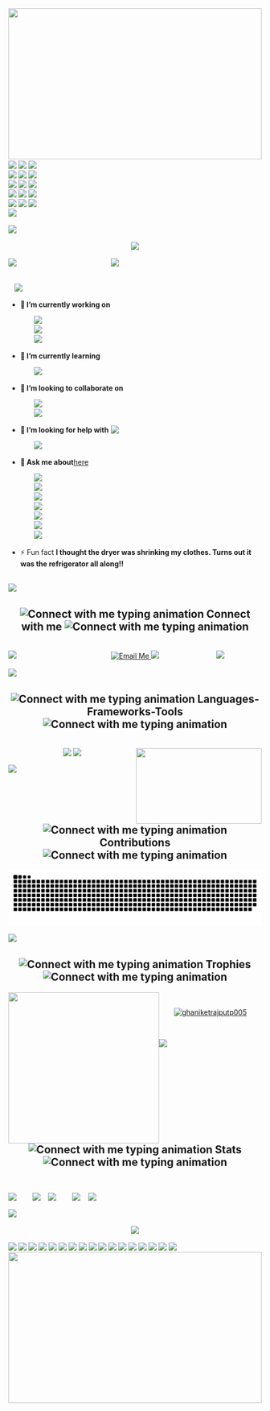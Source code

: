 
<img src="https://user-images.githubusercontent.com/74038190/225813708-98b745f2-7d22-48cf-9150-083f1b00d6c9.gif" width ="100%" height=300>
<div style= "width: 4rem;">
<span >
<img src="https://user-images.githubusercontent.com/74038190/212284087-bbe7e430-757e-4901-90bf-4cd2ce3e1852.gif" width = 49></span>
<span >
<img src="https://user-images.githubusercontent.com/74038190/212284087-bbe7e430-757e-4901-90bf-4cd2ce3e1852.gif" width = 49 >  </span> 
<span >
<img src="https://user-images.githubusercontent.com/74038190/212284087-bbe7e430-757e-4901-90bf-4cd2ce3e1852.gif" width = 49 ></span><span >
<img src="https://user-images.githubusercontent.com/74038190/212284087-bbe7e430-757e-4901-90bf-4cd2ce3e1852.gif" width = 49></span>
<span >
<img src="https://user-images.githubusercontent.com/74038190/212284087-bbe7e430-757e-4901-90bf-4cd2ce3e1852.gif" width = 49 >  </span> 
<span >
<img src="https://user-images.githubusercontent.com/74038190/212284087-bbe7e430-757e-4901-90bf-4cd2ce3e1852.gif" width = 49 ></span><span >
<img src="https://user-images.githubusercontent.com/74038190/212284087-bbe7e430-757e-4901-90bf-4cd2ce3e1852.gif" width = 49></span>
<span >
<img src="https://user-images.githubusercontent.com/74038190/212284087-bbe7e430-757e-4901-90bf-4cd2ce3e1852.gif" width = 49 >  </span> 
<span >
<img src="https://user-images.githubusercontent.com/74038190/212284087-bbe7e430-757e-4901-90bf-4cd2ce3e1852.gif" width = 49 ></span><span >
<img src="https://user-images.githubusercontent.com/74038190/212284087-bbe7e430-757e-4901-90bf-4cd2ce3e1852.gif" width = 49></span>
<span >
<img src="https://user-images.githubusercontent.com/74038190/212284087-bbe7e430-757e-4901-90bf-4cd2ce3e1852.gif" width = 49 >  </span> 
<span >
<img src="https://user-images.githubusercontent.com/74038190/212284087-bbe7e430-757e-4901-90bf-4cd2ce3e1852.gif" width = 49 ></span><span >
<img src="https://user-images.githubusercontent.com/74038190/212284087-bbe7e430-757e-4901-90bf-4cd2ce3e1852.gif" width = 49></span>
<span >
<img src="https://user-images.githubusercontent.com/74038190/212284087-bbe7e430-757e-4901-90bf-4cd2ce3e1852.gif" width = 49 >  </span> 
<span >
<img src="https://user-images.githubusercontent.com/74038190/212284087-bbe7e430-757e-4901-90bf-4cd2ce3e1852.gif" width = 49 ></span><span >
<img src="https://user-images.githubusercontent.com/74038190/212284087-bbe7e430-757e-4901-90bf-4cd2ce3e1852.gif" width = 49></span>
</div>


   
  
   
      
   </p>
</p>


   <img src="https://user-images.githubusercontent.com/74038190/212284100-561aa473-3905-4a80-b561-0d28506553ee.gif" style="max-width:10%; display: inline-block;" data-target="animated-image.originalImage">
    <p align="center">
  
<img src="https://readme-typing-svg.herokuapp.com/?font=Righteous:&size=35&center=true&vCenter=true&width=1000&height=70&duration=4000&color=1aff1a&lines=Hi+There!+👋;I'm+Ghaniket+Rajput!;Learning+Full+Stack+Development.;+A+GEU+undergraduate+majoring+in+Computer+Science.;+A+problem+solver.;An+innovative+thinker.;A+.+.+.+cool+guy+?;Ok...+I'm+running+out+of+ideas...;+Uhh...+you+can+scroll+down+to+see+my+projects+now...;+Seriously,+my+projects+are+really+cool,+go+check+them+out!;You+are+uh...+still+here+?;Ok+this+has+been+fun,+but+I'm+gonna+restart+the+loop+now...;See+ya!+:)" />
</p>
   <img src="https://user-images.githubusercontent.com/74038190/212284100-561aa473-3905-4a80-b561-0d28506553ee.gif" style="max-width:10%; display: inline-block;" data-target="animated-image.originalImage">


<img align="right" width=300 src="https://user-images.githubusercontent.com/74038190/218265814-3084a4ba-809c-4135-afc0-8685d0f634b3.gif">
<br/>
<br/>
<div align="left">


&nbsp;&nbsp; <img src="https://komarev.com/ghpvc/?username=GhaniketRajputp005&label=Profile%20Hits&color=9900ff"  /> 

- **🔭 I’m currently working on**
<p>
   <div>
       &nbsp;&nbsp;&nbsp;&nbsp;&nbsp;&nbsp;&nbsp;&nbsp;&nbsp;&nbsp;&nbsp;&nbsp;&nbsp;<img src="https://readme-typing-svg.herokuapp.com/?font=Righteous:&size=20pt&center=center&vCenter=true&width=450&height=25pt&duration=3000&color=ff7f50&lines=DATA+STRUCTURES+AND+ALGORITHMS;"/><br>
   &nbsp;&nbsp;&nbsp;&nbsp;&nbsp;&nbsp;&nbsp;&nbsp;&nbsp;&nbsp;&nbsp;&nbsp;&nbsp;<img src="https://readme-typing-svg.herokuapp.com/?font=Righteous:&size=20pt&center=center&vCenter=true&width=450&height=25pt&duration=2000&color=ff0099&lines=FULL+STACK+DEVELOPMENT;"/>
   <br>   &nbsp;&nbsp;&nbsp;&nbsp;&nbsp;&nbsp;&nbsp;&nbsp;&nbsp;&nbsp;&nbsp;&nbsp;&nbsp;<img src="https://readme-typing-svg.herokuapp.com/?font=Righteous:&size=20pt&center=center&vCenter=true&width=450&height=25pt&duration=1000&color=0099ff&lines=+ARTIFICIAL+INTELLIGENCE"/>
   </div>
</p>
 
- **🌱 I’m currently learning** 
 <p>
   &nbsp;&nbsp;&nbsp;&nbsp;&nbsp;&nbsp;&nbsp;&nbsp;&nbsp;&nbsp;&nbsp;&nbsp;&nbsp;<img src="https://readme-typing-svg.herokuapp.com/?font=Righteous:&size=20pt&center=center&vCenter=true&width=400&height=25pt&duration=3000&color=9900ff&lines=CASCADING+STYLE+SHEETS;"/><br>
</p>

- **👯 I’m looking to collaborate on** 
<p>

   &nbsp;&nbsp;&nbsp;&nbsp;&nbsp;&nbsp;&nbsp;&nbsp;&nbsp;&nbsp;&nbsp;&nbsp;&nbsp;<img src="https://readme-typing-svg.herokuapp.com/?font=Righteous:&size=20pt&center=center&vCenter=true&width=450&height=25pt&duration=3000&color=00ff99&lines=WEB+DEVELOPMENT;"/><br>
   &nbsp;&nbsp;&nbsp;&nbsp;&nbsp;&nbsp;&nbsp;&nbsp;&nbsp;&nbsp;&nbsp;&nbsp;&nbsp;<img src="https://readme-typing-svg.herokuapp.com/?font=Righteous:&size=20pt&center=center&vCenter=true&width=450&height=25pt&duration=2000&color=ff9900&lines=MACHINE+LEARNING;"/>
   
   
</p>
<img align="right" width=300 src="https://user-images.githubusercontent.com/74038190/221352989-518609ab-b4d1-459e-929f-a08cd2bd9b3c.gif">

- **🤝 I’m looking for help with**
 <p>

   &nbsp;&nbsp;&nbsp;&nbsp;&nbsp;&nbsp;&nbsp;&nbsp;&nbsp;&nbsp;&nbsp;&nbsp;&nbsp;<img src="https://readme-typing-svg.herokuapp.com/?font=Righteous:&size=20pt&center=center&vCenter=true&width=450&height=25pt&duration=3000&color=00ff99&lines=APPLICATION+DEVELOPMENT;"/><br>

   
   
</p>


- **💬 Ask me about**[here](https://github.com/GhaniketRajputp005/GhaniketRajputp005/issues)
 <p>
   &nbsp;&nbsp;&nbsp;&nbsp;&nbsp;&nbsp;&nbsp;&nbsp;&nbsp;&nbsp;&nbsp;&nbsp;&nbsp;<img src="https://readme-typing-svg.herokuapp.com/?font=Righteous:&size=20pt&center=center&vCenter=true&width=450&height=25pt&duration=4000&color=ff9900&lines=DEVOPS+CONCEPTS;"/> 
</br>
   &nbsp;&nbsp;&nbsp;&nbsp;&nbsp;&nbsp;&nbsp;&nbsp;&nbsp;&nbsp;&nbsp;&nbsp;&nbsp;<img src="https://readme-typing-svg.herokuapp.com/?font=Righteous:&size=20pt&center=center&vCenter=true&width=450&height=25pt&duration=3000&color=0099ff&lines=DATABASE+MANAGEMENT+SYSTEM+(DBMS);"/>  <br>
   &nbsp;&nbsp;&nbsp;&nbsp;&nbsp;&nbsp;&nbsp;&nbsp;&nbsp;&nbsp;&nbsp;&nbsp;&nbsp;<img src="https://readme-typing-svg.herokuapp.com/?font=Righteous:&size=20pt&center=center&vCenter=true&width=450&height=25pt&duration=2000&color=ff0099&lines=OBJECT+ORIENTED+PROGRAMMING+(OOP)"/> <br>
   &nbsp;&nbsp;&nbsp;&nbsp;&nbsp;&nbsp;&nbsp;&nbsp;&nbsp;&nbsp;&nbsp;&nbsp;&nbsp;<img src="https://readme-typing-svg.herokuapp.com/?font=Righteous:&size=20pt&center=center&vCenter=true&width=450&height=25pt&duration=1000&color=ff9900&lines=OPERATING+SYSTEM+(OS);"/>
   <br>&nbsp;&nbsp;&nbsp;&nbsp;&nbsp;&nbsp;&nbsp;&nbsp;&nbsp;&nbsp;&nbsp;&nbsp;&nbsp;<img src="https://readme-typing-svg.herokuapp.com/?font=Righteous:&size=20pt&center=center&vCenter=true&width=450&height=25pt&duration=1000&color=9900ff&lines=COMPUTER+NETWORKS+(CN)"/>
   <br>&nbsp;&nbsp;&nbsp;&nbsp;&nbsp;&nbsp;&nbsp;&nbsp;&nbsp;&nbsp;&nbsp;&nbsp;&nbsp;<img src="https://readme-typing-svg.herokuapp.com/?font=Righteous:&size=20pt&center=center&vCenter=true&width=450&height=25pt&duration=1000&color=0099ff&lines=CLOUD+COMPUTING+CONCEPTS"/>
    <br>&nbsp;&nbsp;&nbsp;&nbsp;&nbsp;&nbsp;&nbsp;&nbsp;&nbsp;&nbsp;&nbsp;&nbsp;&nbsp;<img src="https://readme-typing-svg.herokuapp.com/?font=Righteous:&size=20pt&center=center&vCenter=true&width=450&height=25pt&duration=1000&color=00ff99&lines=SOFTWARE+ENGINEERING"/>
     
       
   
</p>

- ⚡ Fun fact **I thought the dryer was shrinking my clothes. Turns out it was the refrigerator all along!!**
   <br>
   <br>
</div>
<a target="_blank" rel="noopener noreferrer nofollow" href="https://user-images.githubusercontent.com/73097560/115834477-dbab4500-a447-11eb-908a-139a6edaec5c.gif" data-target="animated-image.originalLink"><img src="https://user-images.githubusercontent.com/74038190/212284100-561aa473-3905-4a80-b561-0d28506553ee.gif" style="max-width: 100%; display: inline-block;" data-target="animated-image.originalImage"></a>

<h2 align="center">
   <img src="https://readme-typing-svg.herokuapp.com/?font=ArchivoBlack:&size=21&vCenter=true&width=110&height=26&duration=2000&lines=🔗+🔗+🔗;" alt="Connect with me typing animation" />
   Connect with me
   <img src="https://readme-typing-svg.herokuapp.com/?font=ArchivoBlack:&size=21&vCenter=true&width=150&height=26&duration=2000&lines=🔗+🔗+🔗;" alt="Connect with me typing animation" />
</h2>
<br/>
<div align="center">
   <img src="https://user-images.githubusercontent.com/74038190/216120981-b9507c36-0e04-4469-8e27-c99271b45ba5.png" width = 90 align="left" />
   <img src="https://user-images.githubusercontent.com/74038190/216120981-b9507c36-0e04-4469-8e27-c99271b45ba5.png" width = 90 align="right" />

  <a href="mailto:ghaniketrajput29@gmail.com">
  <img src="https://user-images.githubusercontent.com/74038190/216122065-2f028bae-25d6-4a3c-bc9f-175394ed5011.png" alt="Email Me" width="90">
</a>
   
   <a href="https://www.linkedin.com/in/ghaniket-rajput-353412222" target="_blank">
   <img src="https://user-images.githubusercontent.com/74038190/235294012-0a55e343-37ad-4b0f-924f-c8431d9d2483.gif" target="_blank" width = 90 />
   </a>
  
   </a>
   <br>
   <br>
</div>
<a target="_blank" rel="noopener noreferrer nofollow" href="https://user-images.githubusercontent.com/73097560/115834477-dbab4500-a447-11eb-908a-139a6edaec5c.gif" data-target="animated-image.originalLink"><img src="https://user-images.githubusercontent.com/74038190/212284100-561aa473-3905-4a80-b561-0d28506553ee.gif" style="max-width: 100%; display: inline-block;" data-target="animated-image.originalImage"></a>
<h2 align="center">
   <img src="https://readme-typing-svg.herokuapp.com/?font=ArchivoBlack:&size=21&vCenter=true&width=110&height=26&duration=2000&lines=⚒️+⚒️+⚒️;" alt="Connect with me typing animation" />
   Languages-Frameworks-Tools
   <img src="https://readme-typing-svg.herokuapp.com/?font=ArchivoBlack:&size=21&vCenter=true&width=150&height=26&duration=2000&lines=⚒️+⚒️+⚒️;" alt="Connect with me typing animation" />
</h2>
<br/>
<div align="center">

   <img align="right" height=150 width=250 src="https://media.giphy.com/media/1isaW25NXJngn6ZmFZ/giphy.gif">
   
   <img src="https://skillicons.dev/icons?i=bootstrap,html,vscode,sublime,github,git,r,opencv&theme=light&perline=4" />
   <img src="https://skillicons.dev/icons?i=python,c,cpp,java,mysql,django,eclipse,ubuntu&theme=light&perline=4" />
 
   <br>
</div>
<p></p><img src="https://user-images.githubusercontent.com/74038190/212284100-561aa473-3905-4a80-b561-0d28506553ee.gif" style="max-width: 100%; display: inline-block;" data-target="animated-image.originalImage"></p>
<h2 align="center">
   <img src="https://readme-typing-svg.herokuapp.com/?font=ArchivoBlack:&size=21&vCenter=true&width=110&height=26&duration=2000&lines=🐍+🐍+🐍;" alt="Connect with me typing animation" />
   Contributions 
   <img src="https://readme-typing-svg.herokuapp.com/?font=ArchivoBlack:&size=21&vCenter=true&width=150&height=26&duration=2000&lines=🐍+🐍+🐍;" alt="Connect with me typing animation" />
</h2>
<div align="center">
   <img alt="snake eating my contributions" src="https://raw.githubusercontent.com/salesp07/salesp07/output/github-contribution-grid-snake.svg" />
   <br>
</div>
<p>
<img src="https://user-images.githubusercontent.com/74038190/212284100-561aa473-3905-4a80-b561-0d28506553ee.gif" style="max-width: 100%; display: inline-block;" data-target="animated-image.originalImage"></p>

<div align="center">
  
   <h2 align="center">
      <img src="https://readme-typing-svg.herokuapp.com/?font=ArchivoBlack:&size=21&vCenter=true&width=110&height=26&duration=2000&lines=🏆+🏆+🏆;" alt="Connect with me typing animation" />
      Trophies 
      <img src="https://readme-typing-svg.herokuapp.com/?font=ArchivoBlack:&size=21&vCenter=true&width=150&height=26&duration=2000&lines=🏆+🏆+🏆;" alt="Connect with me typing animation" />
   </h2
    
   <div align="center"><img src="https://media.giphy.com/media/XbsO51SFsJgome55fB/giphy.gif" align = left  height=300 width=300>
      <br>
      <p align="center"> <a href="https://github.com/ryo-ma/github-profile-trophy"><img src="https://github-profile-trophy.vercel.app/?username=GhaniketRajputp005&column=4&margin-w=15&margin-h=15&theme=matrix&no-bg=true"alt="ghaniketrajputp005" /></a> </p>
    
   <br/>
     
   
   </div>
 



<p><img src="https://user-images.githubusercontent.com/74038190/212284100-561aa473-3905-4a80-b561-0d28506553ee.gif" style="max-width: 100%; display: inline-block;" data-target="animated-image.originalImage"></p>

   
   <h2 align="center">
      <img src="https://readme-typing-svg.herokuapp.com/?font=ArchivoBlack:&size=21&vCenter=true&width=110&height=26&duration=2000&lines=⚡+⚡+⚡;" alt="Connect with me typing animation" />
      Stats 
      <img src="https://readme-typing-svg.herokuapp.com/?font=ArchivoBlack:&size=21&vCenter=true&width=150&height=26&duration=2000&lines=⚡+⚡+⚡;" alt="Connect with me typing animation" />
   </h2>
   <br>
<!--    <br> <img src="https://media.giphy.com/media/1isaW25NXJngn6ZmFZ/giphy.gif" align = right  height=600 width=200> -->


 ![](http://github-profile-summary-cards.vercel.app/api/cards/profile-details?username=GhaniketRajputp005&theme=highcontrast)
 &nbsp;&nbsp;&nbsp; &nbsp;&nbsp;&nbsp;![](http://github-profile-summary-cards.vercel.app/api/cards/repos-per-language?username=GhaniketRajputp005&theme=highcontrast)&nbsp;&nbsp;&nbsp;
 ![ ](http://github-profile-summary-cards.vercel.app/api/cards/most-commit-language?username=GhaniketRajputp005&theme=highcontrast)
 &nbsp;&nbsp;&nbsp; &nbsp;&nbsp;&nbsp;![](http://github-profile-summary-cards.vercel.app/api/cards/stats?username=GhaniketRajputp005&theme=highcontrast)&nbsp;&nbsp;&nbsp;
 ![ ](http://github-profile-summary-cards.vercel.app/api/cards/productive-time?username=GhaniketRajputp005&theme=highcontrast&utcOffset=8)
     
  
</div>

 
<p><img src="https://user-images.githubusercontent.com/74038190/212284100-561aa473-3905-4a80-b561-0d28506553ee.gif" style="max-width: 100%; display: inline-block;" data-target="animated-image.originalImage"></p>
<p align="center">
   <img src="https://readme-typing-svg.herokuapp.com/?font=Righteous:&size=35&center=true&vCenter=true&width=1000&height=70&duration=4000&color=1aff1a&lines=Thanks+for+visiting!+👋;+Shoot+me+a+message+on+Linkedin!;+I'm+always+down+to+collab+:);+Learn++and+grow+together."/>
<p>
  <img src="https://user-images.githubusercontent.com/74038190/212284100-561aa473-3905-4a80-b561-0d28506553ee.gif" style="max-width:10%; display: inline-block;" data-target="animated-image.originalImage">
<span >
<img src="https://user-images.githubusercontent.com/74038190/212284087-bbe7e430-757e-4901-90bf-4cd2ce3e1852.gif" width = 49></span>
<span >
<img src="https://user-images.githubusercontent.com/74038190/212284087-bbe7e430-757e-4901-90bf-4cd2ce3e1852.gif" width = 49 >  </span> 
<span >
<img src="https://user-images.githubusercontent.com/74038190/212284087-bbe7e430-757e-4901-90bf-4cd2ce3e1852.gif" width = 49 ></span><span >
<img src="https://user-images.githubusercontent.com/74038190/212284087-bbe7e430-757e-4901-90bf-4cd2ce3e1852.gif" width = 49></span>
<span >
<img src="https://user-images.githubusercontent.com/74038190/212284087-bbe7e430-757e-4901-90bf-4cd2ce3e1852.gif" width = 49 >  </span> 
<span >
<img src="https://user-images.githubusercontent.com/74038190/212284087-bbe7e430-757e-4901-90bf-4cd2ce3e1852.gif" width = 49 ></span><span >
<img src="https://user-images.githubusercontent.com/74038190/212284087-bbe7e430-757e-4901-90bf-4cd2ce3e1852.gif" width = 49></span>
<span >
<img src="https://user-images.githubusercontent.com/74038190/212284087-bbe7e430-757e-4901-90bf-4cd2ce3e1852.gif" width = 49 >  </span> 
<span >
<img src="https://user-images.githubusercontent.com/74038190/212284087-bbe7e430-757e-4901-90bf-4cd2ce3e1852.gif" width = 49 ></span><span >
<img src="https://user-images.githubusercontent.com/74038190/212284087-bbe7e430-757e-4901-90bf-4cd2ce3e1852.gif" width = 49></span>
<span >
<img src="https://user-images.githubusercontent.com/74038190/212284087-bbe7e430-757e-4901-90bf-4cd2ce3e1852.gif" width = 49 >  </span> 
<span >
<img src="https://user-images.githubusercontent.com/74038190/212284087-bbe7e430-757e-4901-90bf-4cd2ce3e1852.gif" width = 49 ></span><span >
<img src="https://user-images.githubusercontent.com/74038190/212284087-bbe7e430-757e-4901-90bf-4cd2ce3e1852.gif" width = 49></span>
<span >
<img src="https://user-images.githubusercontent.com/74038190/212284087-bbe7e430-757e-4901-90bf-4cd2ce3e1852.gif" width = 49 >  </span> 
<span >
<img src="https://user-images.githubusercontent.com/74038190/212284087-bbe7e430-757e-4901-90bf-4cd2ce3e1852.gif" width = 49 ></span><span >
<img src="https://user-images.githubusercontent.com/74038190/212284087-bbe7e430-757e-4901-90bf-4cd2ce3e1852.gif" width = 49></span>


<img src="https://user-images.githubusercontent.com/74038190/213910845-af37a709-8995-40d6-be59-724526e3c3d7.gif" width ="100%" height=300>
